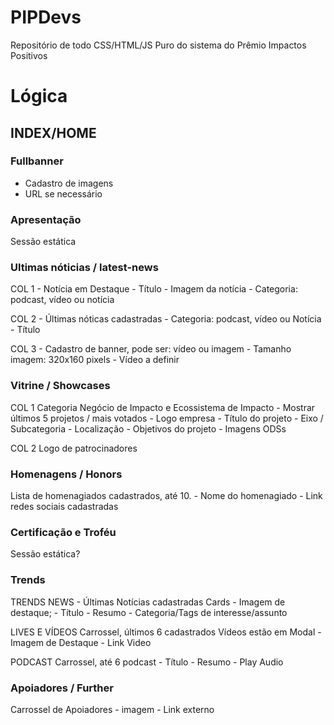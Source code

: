 # PIPDevs

Repositório de todo CSS/HTML/JS Puro do sistema do Prêmio Impactos Positivos

# Lógica
## INDEX/HOME

### Fullbanner
 - Cadastro de imagens
 - URL se necessário

### Apresentação
Sessão estática

### Ultimas nóticias / latest-news
COL 1
    - Notícia em Destaque
    - Título
    - Imagem da notícia
    - Categoria: podcast, vídeo ou notícia

COL 2
    - Últimas nóticas cadastradas
    - Categoria: podcast, vídeo ou Notícia
    - Título

COL 3
    - Cadastro de banner, pode ser: vídeo ou imagem
    - Tamanho imagem: 320x160 pixels
    - Vídeo a definir

### Vitrine / Showcases

COL 1
    Categoria Negócio de Impacto e Ecossistema de Impacto - Mostrar últimos 5 projetos / mais votados
        - Logo empresa
        - Título do projeto
        - Eixo / Subcategoria
        - Localização
        - Objetivos do projeto
        - Imagens ODSs

COL 2
    Logo de patrocinadores

### Homenagens / Honors

Lista de homenagiados cadastrados, até 10.
    - Nome do homenagiado
    - Link redes sociais cadastradas

### Certificação e Troféu

Sessão estática?

### Trends
TRENDS NEWS
    - Últimas Notícias cadastradas
    Cards
        - Imagem de destaque;
        - Título
        - Resumo
        - Categoria/Tags de interesse/assunto

LIVES E VÍDEOS
    Carrossel, últimos 6 cadastrados
        Vídeos estão em Modal
        - Imagem de Destaque
        - Link Video

PODCAST
    Carrossel, até 6 podcast
        - Título
        - Resumo
        - Play Audio

### Apoiadores / Further

Carrossel de Apoiadores
    - imagem
    - Link externo
    


